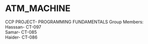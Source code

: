# ATM_MACHINE
CCP PROJECT- PROGRAMMING FUNDAMENTALS
Group Members: <br>
Hasssan- CT-097 <br>
Samar- CT-085 <br>
Haider- CT-086 <br>
